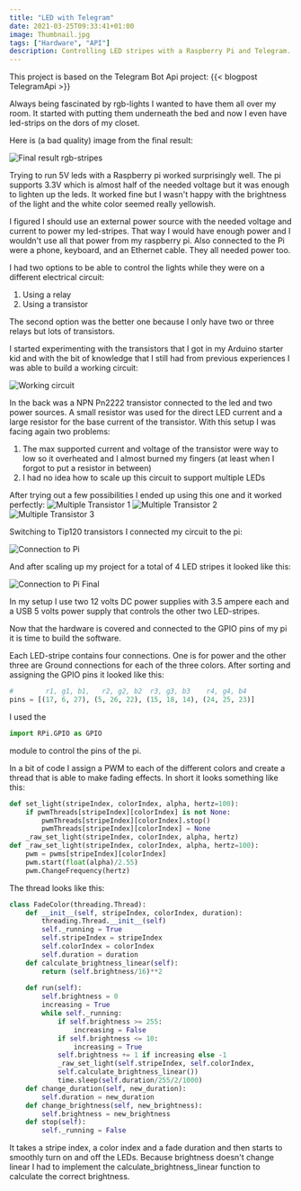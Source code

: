 ```yaml
---
title: "LED with Telegram"
date: 2021-03-25T09:33:41+01:00
image: Thumbnail.jpg
tags: ["Hardware", "API"]
description: Controlling LED stripes with a Raspberry Pi and Telegram.
---
```


This project is based on the Telegram Bot Api project:
{{< blogpost TelegramApi >}}

Always being fascinated by rgb-lights I wanted to have them all over my room. It started with putting them underneath the bed and now I even have led-strips on the dors of my closet.

Here is (a bad quality) image from the final result:

![Final result rgb-stripes](FinalResult.jpg)

Trying to run 5V leds with a Raspberry pi worked surprisingly well. The pi supports 3.3V which is almost half of the needed voltage but it was enough to lighten up the leds. It worked fine but I wasn't happy with the brightness of the light and the white color seemed really yellowish.

I figured I should use an external power source with the needed voltage and current to power my led-stripes. That way I would have enough power and I wouldn't use all that power from my raspberry pi. Also connected to the Pi were a phone, keyboard, and an Ethernet cable. They all needed power too.

I had two options to be able to control the lights while they were on a different electrical circuit:

1. Using a relay
2. Using a transistor

The second option was the better one because I only have two or three relays but lots of transistors.

I started experimenting with the transistors that I got in my Arduino starter kid and with the bit of knowledge that I still had from previous experiences I was able to build a working circuit:

![Working circuit](SimpleTransistorTest.jpg)

In the back was a NPN Pn2222 transistor connected to the led and two power sources. A small resistor was used for the direct LED current and a large resistor for the base current of the transistor.
With this setup I was facing again two problems:

1. The max supported current and voltage of the transistor were way to low so it overheated and I almost burned my fingers (at least when I forgot to put a resistor in between)
2. I had no idea how to scale up this circuit to support multiple LEDs

After trying out a few possibilities I ended up using this one and it worked perfectly:
![Multiple Transistor 1](MultipleTransistorTest1.jpg)
![Multiple Transistor 2](MultipleTransistorTest2.jpg)
![Multiple Transistor 3](MultipleTransistorTest3.jpg)

Switching to Tip120 transistors I connected my circuit to the pi:

![Connection to Pi](ConnectionToPi.jpg)

And after scaling up my project for a total of 4 LED stripes it looked like this:

![Connection to Pi Final](FinalConnectionToPi.jpg)

In my setup I use two 12 volts DC power supplies with 3.5 ampere each and a USB 5 volts power supply that controls the other two LED-stripes.

Now that the hardware is covered and connected to the GPIO pins of my pi it is time to build the software.

Each LED-stripe contains four connections. One is for power and the other three are Ground connections for each of the three colors.
After sorting and assigning the GPIO pins it looked like this:

```py
#        r1, g1, b1,   r2, g2, b2  r3, g3, b3    r4, g4, b4
pins = [(17, 6, 27), (5, 26, 22), (15, 18, 14), (24, 25, 23)]
```

I used the 

```py
import RPi.GPIO as GPIO
```

module to control the pins of the pi.

In a bit of code I assign a PWM to each of the different colors and create a thread that is able to make fading effects. In short it looks something like this:

```py
def set_light(stripeIndex, colorIndex, alpha, hertz=100):
    if pwmThreads[stripeIndex][colorIndex] is not None:
        pwmThreads[stripeIndex][colorIndex].stop()
        pwmThreads[stripeIndex][colorIndex] = None
    _raw_set_light(stripeIndex, colorIndex, alpha, hertz)
def _raw_set_light(stripeIndex, colorIndex, alpha, hertz=100):
    pwm = pwms[stripeIndex][colorIndex]
    pwm.start(float(alpha)/2.55)
    pwm.ChangeFrequency(hertz)
```

The thread looks like this:

```py
class FadeColor(threading.Thread):
    def __init__(self, stripeIndex, colorIndex, duration):
        threading.Thread.__init__(self)
        self._running = True
        self.stripeIndex = stripeIndex
        self.colorIndex = colorIndex
        self.duration = duration
    def calculate_brightness_linear(self):
        return (self.brightness/16)**2
        
    def run(self):
        self.brightness = 0
        increasing = True
        while self._running:
            if self.brightness >= 255:
                increasing = False
            if self.brightness <= 10:
                increasing = True
            self.brightness += 1 if increasing else -1
            _raw_set_light(self.stripeIndex, self.colorIndex,
            self.calculate_brightness_linear())
            time.sleep(self.duration/255/2/1000)
    def change_duration(self, new_duration):
        self.duration = new_duration
    def change_brightness(self, new_brightness):
        self.brightness = new_brightness
    def stop(self):
        self._running = False
```

It takes a stripe index, a color index and a fade duration and then starts to smoothly turn on and off the LEDs.
Because brightness doesn't change linear I had to implement the calculate_brightness_linear function to calculate the correct brightness.

<!-- TODO -->